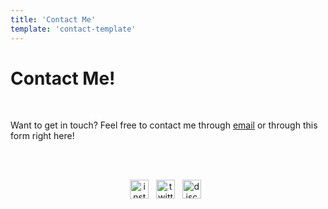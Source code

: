 ```yaml
---
title: 'Contact Me'
template: 'contact-template'
---
```


# Contact Me!

<br>

Want to get in touch? Feel free to contact me through [email](mailto:matt+website@mapoztate.com) or through this form right here!

<br><br>

<p align='center'>
<a href="https://instagram.com/mapoztate"><img height="30" width="30" src="https://user-images.githubusercontent.com/71365470/123560229-db843a00-d755-11eb-93fb-1b37d4f37523.png" alt="instagram"></a>&nbsp;&nbsp;
<a href="https://twitter.com/mapoztate"><img height="30" width="30" src="https://user-images.githubusercontent.com/71365470/122693054-0833d100-d1ed-11eb-9ee5-af4f8efd1746.png" alt="twitter"></a>&nbsp;&nbsp;
<a href="/discord"><img height="30" width="30" src="https://user-images.githubusercontent.com/71365470/122693230-d40ce000-d1ed-11eb-9928-326dd8ef3778.png" alt="discord"></a>&nbsp;&nbsp;
</p>